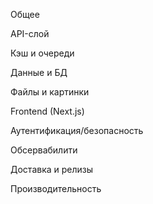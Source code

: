 Общее



API-слой



Кэш и очереди



Данные и БД



Файлы и картинки



Frontend (Next.js)



Аутентификация/безопасность



Обсервабилити



Доставка и релизы



Производительность

